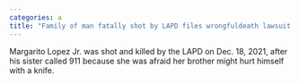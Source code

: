```yaml
---
categories: a
title: "Family of man fatally shot by LAPD files wrongfuldeath lawsuit against LA and police officers"
---
```

Margarito Lopez Jr. was shot and killed by the LAPD on Dec. 18, 2021, after his sister called 911 because she was afraid her brother might hurt himself with a knife.